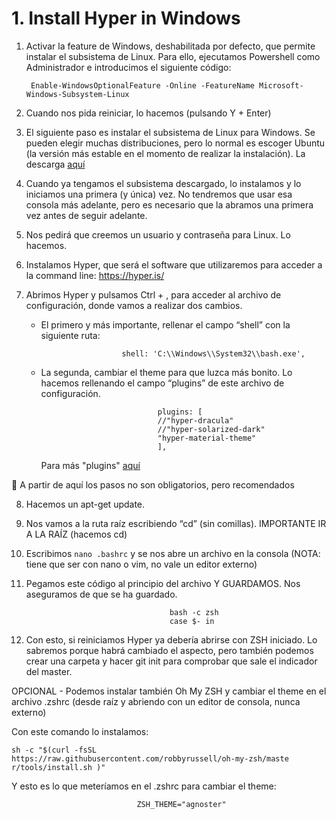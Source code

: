 # 1. Install Hyper in Windows

1) Activar la feature de Windows, deshabilitada por defecto, que permite instalar el subsistema de Linux. Para ello, ejecutamos Powershell como Administrador e introducimos el siguiente código:

        Enable-WindowsOptionalFeature -Online -FeatureName Microsoft-Windows-Subsystem-Linux

2) Cuando nos pida reiniciar, lo hacemos (pulsando Y + Enter)

3) El siguiente paso es instalar el subsistema de Linux para Windows. Se pueden elegir muchas distribuciones, pero lo normal es escoger Ubuntu (la versión más estable en el momento de realizar la instalación). La descarga [aquí](https://www.microsoft.com/store/p/ubuntu/9nblggh4msv6)

4) Cuando ya tengamos el subsistema descargado, lo instalamos y lo iniciamos una primera (y única) vez. No tendremos que usar esa consola más adelante, pero es necesario que la abramos una primera vez antes de seguir adelante.

5) Nos pedirá que creemos un usuario y contraseña para Linux. Lo hacemos.

6) Instalamos Hyper, que será el software que utilizaremos para acceder a la command line:
https://hyper.is/

7) Abrimos Hyper y pulsamos Ctrl + , para acceder al archivo de configuración, donde vamos a realizar dos cambios. 
    - El primero y más importante, rellenar el campo “shell” con la siguiente ruta:


                            shell: 'C:\\Windows\\System32\\bash.exe',



    - La segunda, cambiar el theme para que luzca más bonito. Lo hacemos rellenando el campo “plugins” de este archivo de configuración.

                    
                                    plugins: [
                                    //"hyper-dracula"
                                    //"hyper-solarized-dark"
                                    "hyper-material-theme"
                                    ],
        Para más "plugins" [aquí](https://github.com/bnb/awesome-hyper)

🔴 A partir de aquí los pasos no son obligatorios, pero recomendados

8) Hacemos un apt-get update.

9) Nos vamos a la ruta raíz escribiendo “cd” (sin comillas). IMPORTANTE IR A LA RAÍZ (hacemos cd)

10) Escribimos `nano .bashrc` y se nos abre un archivo en la consola (NOTA: tiene que ser con nano o vim, no vale un editor externo)

11) Pegamos este código al principio del archivo Y GUARDAMOS. Nos aseguramos de que se ha guardado.

                                        bash -c zsh
                                        case $- in

12) Con esto, si reiniciamos Hyper ya debería abrirse con ZSH iniciado. Lo sabremos porque habrá cambiado el aspecto, pero también podemos crear una carpeta y hacer git init para comprobar que sale el indicador del master.  

OPCIONAL - Podemos instalar también Oh My ZSH y cambiar el theme en el archivo .zshrc
(desde raíz y abriendo con un editor de consola, nunca externo)

Con este comando lo instalamos: 

    sh -c "$(curl -fsSL
    https://raw.githubusercontent.com/robbyrussell/oh-my-zsh/maste
    r/tools/install.sh )"


Y esto es lo que meteríamos en el .zshrc para cambiar el theme: 

                                ZSH_THEME="agnoster"
